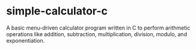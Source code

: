 # simple-calculator-c
A basic menu-driven calculator program written in C to perform arithmetic operations like addition, subtraction, multiplication, division, modulo, and exponentiation.
